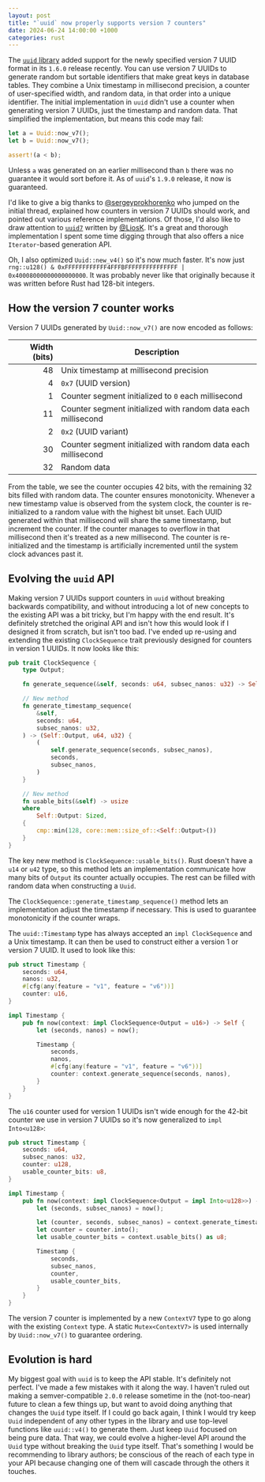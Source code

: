 ```yaml
---
layout: post
title: "`uuid` now properly supports version 7 counters"
date: 2024-06-24 14:00:00 +1000
categories: rust
---
```


The [`uuid` library](https://github.com/uuid-rs/uuid) added support for the newly specified version 7 UUID format in its `1.6.0` release recently. You can use version 7 UUIDs to generate random but sortable identifiers that make great keys in database tables. They combine a Unix timestamp in millisecond precision, a counter of user-specified width, and random data, in that order into a unique identifier. The initial implementation in `uuid` didn't use a counter when generating version 7 UUIDs, just the timestamp and random data. That simplified the implementation, but means this code may fail:

```rust
let a = Uuid::now_v7();
let b = Uuid::now_v7();

assert!(a < b);
```

Unless `a` was generated on an earlier millisecond than `b` there was no guarantee it would sort before it. As of `uuid`'s `1.9.0` release, it now is guaranteed.

I'd like to give a big thanks to [@sergeyprokhorenko](https://github.com/sergeyprokhorenko) who jumped on the initial thread, explained how counters in version 7 UUIDs should work, and pointed out various reference implementations. Of those, I'd also like to draw attention to [`uuid7`](https://github.com/LiosK/uuid7-rs) written by [@LiosK](https://github.com/LiosK). It's a great and thorough implementation I spent some time digging through that also offers a nice `Iterator`-based generation API.

Oh, I also optimized `Uuid::new_v4()` so it's now much faster. It's now just `rng::u128() & 0xFFFFFFFFFFFF4FFFBFFFFFFFFFFFFFFF | 0x40008000000000000000`. It was probably never like that originally because it was written before Rust had 128-bit integers.

## How the version 7 counter works

Version 7 UUIDs generated by `Uuid::now_v7()` are now encoded as follows:

Width (bits) | Description
-----------: | ---
48           | Unix timestamp at millisecond precision
4            | `0x7` (UUID version)
1            | Counter segment initialized to `0` each millisecond
11           | Counter segment initialized with random data each millisecond
2            | `0x2` (UUID variant)
30           | Counter segment initialized with random data each millisecond
32           | Random data

From the table, we see the counter occupies 42 bits, with the remaining 32 bits filled with random data. The counter ensures monotonicity. Whenever a new timestamp value is observed from the system clock, the counter is re-initialized to a random value with the highest bit unset. Each UUID generated within that millisecond will share the same timestamp, but increment the counter. If the counter manages to overflow in that millisecond then it's treated as a new millisecond. The counter is re-initialized and the timestamp is artificially incremented until the system clock advances past it.

## Evolving the `uuid` API

Making version 7 UUIDs support counters in `uuid` without breaking backwards compatibility, and without introducing a lot of new concepts to the existing API was a bit tricky, but I'm happy with the end result. It's definitely stretched the original API and isn't how this would look if I designed it from scratch, but isn't too bad. I've ended up re-using and extending the existing `ClockSequence` trait previously designed for counters in version 1 UUIDs. It now looks like this:

```rust
pub trait ClockSequence {
    type Output;

    fn generate_sequence(&self, seconds: u64, subsec_nanos: u32) -> Self::Output;

    // New method
    fn generate_timestamp_sequence(
        &self,
        seconds: u64,
        subsec_nanos: u32,
    ) -> (Self::Output, u64, u32) {
        (
            self.generate_sequence(seconds, subsec_nanos),
            seconds,
            subsec_nanos,
        )
    }

    // New method
    fn usable_bits(&self) -> usize
    where
        Self::Output: Sized,
    {
        cmp::min(128, core::mem::size_of::<Self::Output>())
    }
}
```

The key new method is `ClockSequence::usable_bits()`. Rust doesn't have a `u14` or `u42` type, so this method lets an implementation communicate how many bits of `Output` its counter actually occupies. The rest can be filled with random data when constructing a `Uuid`.

The `ClockSequence::generate_timestamp_sequence()` method lets an implementation adjust the timestamp if necessary. This is used to guarantee monotonicity if the counter wraps.

The `uuid::Timestamp` type has always accepted an `impl ClockSequence` and a Unix timestamp. It can then be used to construct either a version 1 or version 7 UUID. It used to look like this:

```rust
pub struct Timestamp {
    seconds: u64,
    nanos: u32,
    #[cfg(any(feature = "v1", feature = "v6"))]
    counter: u16,
}

impl Timestamp {
    pub fn now(context: impl ClockSequence<Output = u16>) -> Self {
        let (seconds, nanos) = now();

        Timestamp {
            seconds,
            nanos,
            #[cfg(any(feature = "v1", feature = "v6"))]
            counter: context.generate_sequence(seconds, nanos),
        }
    }
}
```

The `u16` counter used for version 1 UUIDs isn't wide enough for the 42-bit counter we use in version 7 UUIDs so it's now generalized to `impl Into<u128>`:

```rust
pub struct Timestamp {
    seconds: u64,
    subsec_nanos: u32,
    counter: u128,
    usable_counter_bits: u8,
}

impl Timestamp {
    pub fn now(context: impl ClockSequence<Output = impl Into<u128>>) -> Self {
        let (seconds, subsec_nanos) = now();

        let (counter, seconds, subsec_nanos) = context.generate_timestamp_sequence(seconds, subsec_nanos);
        let counter = counter.into();
        let usable_counter_bits = context.usable_bits() as u8;

        Timestamp {
            seconds,
            subsec_nanos,
            counter,
            usable_counter_bits,
        }
    }
}
```

The version 7 counter is implemented by a new `ContextV7` type to go along with the existing `Context` type. A static `Mutex<ContextV7>` is used internally by `Uuid::now_v7()` to guarantee ordering.

## Evolution is hard

My biggest goal with `uuid` is to keep the API stable. It's definitely not perfect. I've made a few mistakes with it along the way. I haven't ruled out making a semver-compatible `2.0.0` release sometime in the (not-too-near) future to clean a few things up, but want to avoid doing anything that changes the `Uuid` type itself. If I could go back again, I think I would try keep `Uuid` independent of any other types in the library and use top-level functions like `uuid::v4()` to generate them. Just keep `Uuid` focused on being pure data. That way, we could evolve a higher-level API around the `Uuid` type without breaking the `Uuid` type itself. That's something I would be recommending to library authors; be conscious of the reach of each type in your API because changing one of them will cascade through the others it touches.

